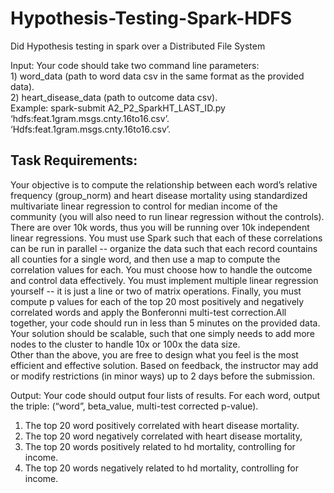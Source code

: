 # Hypothesis-Testing-Spark-HDFS
Did Hypothesis testing in spark over a Distributed File System

Input: Your code should take two command line parameters:    
        1) word_data (path to word data csv in the same format as the provided data).    
        2) heart_disease_data (path to outcome data csv).    
        Example: spark-submit A2_P2_SparkHT_LAST_ID.py ‘hdfs:feat.1gram.msgs.cnty.16to16.csv’.     
                ‘Hdfs:feat.1gram.msgs.cnty.16to16.csv’.     
## Task Requirements:    
Your objective is to compute the relationship between each word’s relative frequency (group_norm) and heart disease mortality using standardized multivariate linear regression to control for median income of the community (you will also need to run linear regression without the controls). There are over 10k words, thus you will be running over 10k independent linear regressions. You must use Spark such that each of these correlations can be run in parallel -- organize the data such that each record countains all counties for a single word, and then use a map to compute the correlation values for each. You must choose how to handle the outcome and control data effectively. You must implement multiple linear regression yourself -- it is just a line or two of matrix operations.  Finally, you must compute p values for each of the top 20 most positively and negatively correlated words and apply the Bonferonni multi-test correction.All together, your code should run in less than 5 minutes on the provided data. Your solution should be scalable, such that one simply needs to add more nodes to the cluster to handle 10x or 100x the data size.      
Other than the above, you are free to design what you feel is the most efficient and effective solution. Based on feedback, the instructor may add or modify restrictions (in minor ways) up to 2 days before the submission.  


Output: Your code should output four lists of results. For each word, output the triple: (“word”, beta_value, multi-test corrected p-value).    
1) The top 20 word positively correlated with heart disease mortality. 
2) The top 20 word negatively correlated with heart disease mortality,
3) The top 20 words positively related to hd mortality, controlling for income.  
4) The top 20 words negatively related to hd mortality, controlling for income.    

